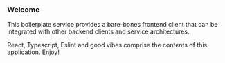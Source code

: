 ### Welcome

This boilerplate service provides a bare-bones frontend
client that can be integrated with other backend clients and service
architectures.

React, Typescript, Eslint and good vibes comprise the contents of
this application. Enjoy!
